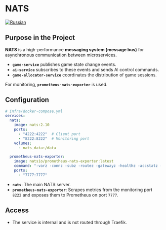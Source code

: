 # NATS
[![Russian](https://img.shields.io/badge/lang-Russian-blue.svg)](../../../ru/infra/nats/index.md)

## Purpose in the Project

**NATS** is a high-performance **messaging system (message bus)** for asynchronous communication between microservices.

-   **`game-service`** publishes game state change events.
-   **`ai-service`** subscribes to these events and sends AI control commands.
-   **`game-allocator-service`** coordinates the distribution of game sessions.

For monitoring, **`prometheus-nats-exporter`** is used.

## Configuration

```yaml
# infra/docker-compose.yml
services:
  nats:
    image: nats:2.10
    ports:
      - "4222:4222"  # Client port
      - "8222:8222"  # Monitoring port
    volumes:
      - nats_data:/data

  prometheus-nats-exporter:
    image: natsio/prometheus-nats-exporter:latest
    command: "-varz -connz -subz -routez -gatewayz -healthz -accstatz -leafz -jsz=all http://nats:8222"
    ports:
      - "7777:7777"
```

-   **`nats`**: The main NATS server.
-   **`prometheus-nats-exporter`**: Scrapes metrics from the monitoring port `8222` and exposes them to Prometheus on port `7777`.

## Access

-   The service is internal and is not routed through Traefik.
